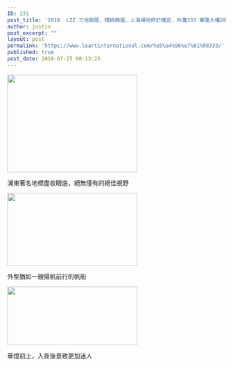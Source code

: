```yaml
---
ID: 231
post_title: '2018  LZZ 三地聯展，精挑細選，上海場地終於確定，外灘333 華隆大樓28樓'
author: justin
post_excerpt: ""
layout: post
permalink: 'https://www.leartinternational.com/%e5%a4%96%e7%81%98333/'
published: true
post_date: 2018-07-25 00:13:25
---
```

<img class="alignnone size-medium wp-image-685" src="https://www.leartinternational.com/wordpress/wp-content/uploads/2018/07/浦東地標-300x225.jpg" alt="" width="300" height="225" />

浦東著名地標盡收眼底，絕無僅有的絕佳視野

<img class="alignnone size-medium wp-image-684" src="https://www.leartinternational.com/wordpress/wp-content/uploads/2018/07/帆船-300x168.jpg" alt="" width="300" height="168" />

外型猶如一艘揚帆前行的帆船

<img class="alignnone size-medium wp-image-686" src="https://www.leartinternational.com/wordpress/wp-content/uploads/2018/07/華燈初上-300x135.jpg" alt="" width="300" height="135" />

華燈初上，入夜後景致更加迷人<!--more-->